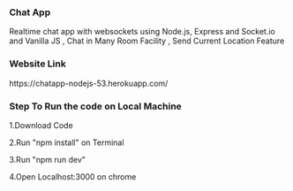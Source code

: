 <h3>Chat App</h3>
<p>Realtime chat app with websockets using Node.js, Express and Socket.io and Vanilla JS , Chat in Many Room Facility , Send Current Location Feature</p>
<h3>Website Link</h3>
<p>https://chatapp-nodejs-53.herokuapp.com/</p>
<h3>Step To Run the code on Local Machine</h3>
<p>1.Download Code</p>
<p>2.Run "npm install" on Terminal</p>
<p>3.Run "npm run dev"</p>
<p>4.Open Localhost:3000 on chrome</p>
